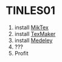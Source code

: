 # TINLES01

1. install [MikTex](https://miktex.org/)
2. install [TexMaker](https://www.xm1math.net/texmaker/download.html)
3. install [Medeley](https://www.mendeley.com/download-reference-manager/windows)
4. ???
5. Profit
